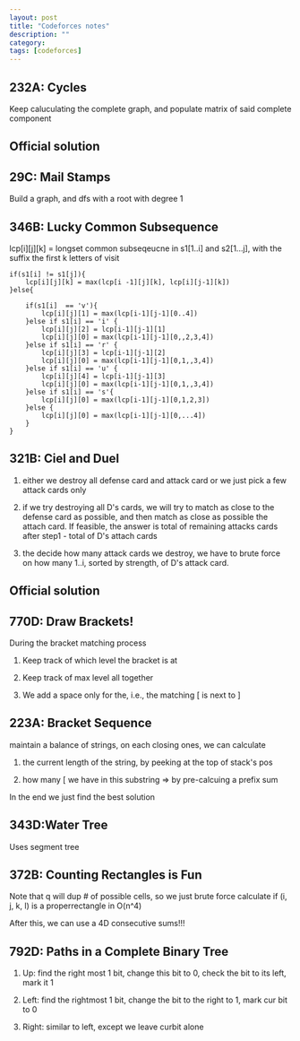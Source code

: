 ```yaml
---
layout: post
title: "Codeforces notes" 
description: ""
category: 
tags: [codeforces]
---
```


232A: Cycles
--------
Keep caluculating the complete graph, and populate matrix of said complete component

Official solution
---------


29C: Mail Stamps
--------
Build a graph, and dfs with a root with degree 1

346B: Lucky Common Subsequence
--------
lcp[i][j][k] = longset common subseqeucne in s1[1..i] and s2[1...j], with the suffix the first k letters of visit 

```
if(s1[i] != s1[j]){
	lcp[i][j][k] = max(lcp[i -1][j][k], lcp[i][j-1][k]) 
}else{

	if(s1[i]  == 'v'){
		lcp[i][j][1] = max(lcp[i-1][j-1][0..4])
	}else if s1[i] == 'i' {
		lcp[i][j][2] = lcp[i-1][j-1][1]
		lcp[i][j][0] = max(lcp[i-1][j-1][0,,2,3,4])
	}else if s1[i] == 'r' {
		lcp[i][j][3] = lcp[i-1][j-1][2]
		lcp[i][j][0] = max(lcp[i-1][j-1][0,1,,3,4])
	}else if s1[i] == 'u' {
		lcp[i][j][4] = lcp[i-1][j-1][3]
		lcp[i][j][0] = max(lcp[i-1][j-1][0,1,,3,4])
	}else if s1[i] == 's'{
		lcp[i][j][0] = max(lcp[i-1][j-1][0,1,2,3])
	}else {
		lcp[i][j][0] = max(lcp[i-1][j-1][0,...4])
	}
}
```

321B: Ciel and Duel
--------
1. either we destroy all defense card and attack card or we just pick a few attack cards only 

2. if we try destroying all D's cards, we will try to match as close to the defense card as possible, and then match as close as possible the attach card. If feasible, the answer is total of remaining attacks cards after step1  - total of D's attach cards

3. the decide how many attack cards we destroy, we have to brute force on how many 1..i, sorted by strength, of D's attack card. 

Official solution
-------------

770D: Draw Brackets!
--------
During the bracket matching process

1. Keep track of which level the bracket is at

2. Keep track of max level all together

3. We add a space only for the, i.e., the matching [ is next to ]


223A: Bracket Sequence
-------
maintain a balance of strings, on each closing ones, we can calculate

1. the current length of the string, by peeking at the top of stack's pos

2. how many [ we have in this substring => by pre-calcuing a prefix sum  

In the end we just find the best solution


343D:Water Tree
------
Uses segment tree

372B: Counting Rectangles is Fun
--------
Note that q will dup # of possible cells, so we just brute force calculate if (i, j, k, l) is a properrectangle in O(n^4) 

After this, we can use a 4D consecutive sums!!!


792D: Paths in a Complete Binary Tree
---------
1. Up: find the right most 1 bit, change this bit to 0, check the bit to its left, mark it 1

2. Left: find the rightmost 1 bit, change the bit to the right to 1, mark cur bit to 0 

3. Right: similar to left, except we leave curbit alone
